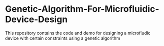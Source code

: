 # Genetic-Algorithm-For-Microfluidic-Device-Design
This repository contains the code and demo for designing a microfludic device with certain constraints using a genetic algorithm
